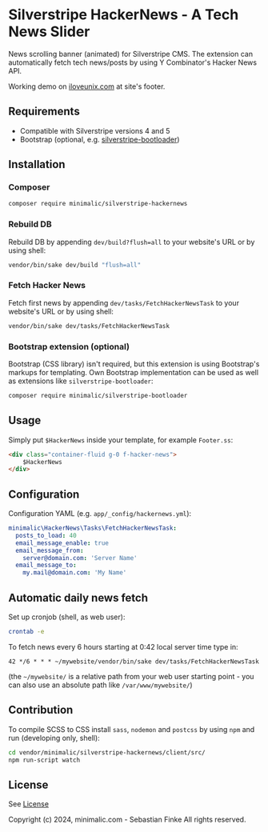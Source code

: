 # Silverstripe HackerNews - A Tech News Slider

News scrolling banner (animated) for Silverstripe CMS.
The extension can automatically fetch tech news/posts by using Y Combinator's Hacker News API.

Working demo on [iloveunix.com](https://iloveunix.com) at site's footer.

## Requirements

* Compatible with Silverstripe versions 4 and 5
* Bootstrap (optional, e.g. [silverstripe-bootloader](https://github.com/minimalic/silverstripe-bootloader))


## Installation


### Composer

```sh
composer require minimalic/silverstripe-hackernews
```


### Rebuild DB

Rebuild DB by appending `dev/build?flush=all` to your website's URL or by using shell:

```sh
vendor/bin/sake dev/build "flush=all"
```


### Fetch Hacker News

Fetch first news by appending `dev/tasks/FetchHackerNewsTask` to your website's URL or by using shell:

```sh
vendor/bin/sake dev/tasks/FetchHackerNewsTask
```


### Bootstrap extension (optional)

Bootstrap (CSS library) isn't required, but this extension is using Bootstrap's markups for templating.
Own Bootstrap implementation can be used as well as extensions like `silverstripe-bootloader`:

```sh
composer require minimalic/silverstripe-bootloader
```


## Usage

Simply put `$HackerNews` inside your template, for example `Footer.ss`:

```html
<div class="container-fluid g-0 f-hacker-news">
    $HackerNews
</div>
```


## Configuration

Configuration YAML (e.g. `app/_config/hackernews.yml`):

```yaml
minimalic\HackerNews\Tasks\FetchHackerNewsTask:
  posts_to_load: 40
  email_message_enable: true
  email_message_from:
    server@domain.com: 'Server Name'
  email_message_to:
    my.mail@domain.com: 'My Name'
```


## Automatic daily news fetch

Set up cronjob (shell, as web user):

```sh
crontab -e
```

To fetch news every 6 hours starting at 0:42 local server time type in:

```cron
42 */6 * * * ~/mywebsite/vendor/bin/sake dev/tasks/FetchHackerNewsTask
```

(the `~/mywebsite/` is a relative path from your web user starting point - you can also use an absolute path like `/var/www/mywebsite/`)


## Contribution

To compile SCSS to CSS install `sass`, `nodemon` and `postcss` by using `npm` and run (developing only, shell):

```sh
cd vendor/minimalic/silverstripe-hackernews/client/src/
npm run-script watch
```


## License

See [License](LICENSE)

Copyright (c) 2024, minimalic.com - Sebastian Finke
All rights reserved.
